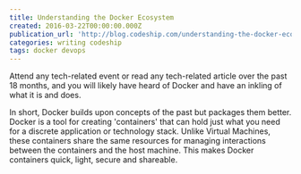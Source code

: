 ```yaml
---
title: Understanding the Docker Ecosystem
created: 2016-03-22T00:00:00.000Z
publication_url: 'http://blog.codeship.com/understanding-the-docker-ecosystem/?utm_content=buffer55cf5&utm_medium=social&utm_source=twitter.com&utm_campaign=buffer'
categories: writing codeship
tags: docker devops
---
```


Attend any tech-related event or read any tech-related article over the past 18 months, and you will likely have heard of Docker and have an inkling of what it is and does.

In short, Docker builds upon concepts of the past but packages them better. Docker is a tool for creating 'containers' that can hold just what you need for a discrete application or technology stack. Unlike Virtual Machines, these containers share the same resources for managing interactions between the containers and the host machine. This makes Docker containers quick, light, secure and shareable.
